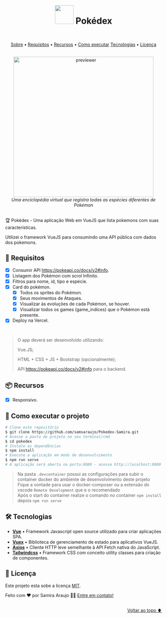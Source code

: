 <h1 align="center">
    <img src=".github/assets/img/icon-readme.png" alt="" height="60em" />
    Pokédex
</h1>


<br />

<p align="center">
    <a href="#-sobre-o-projeto">Sobre</a> •
    <a href="#-requisitos">Requisitos</a> •
    <a href="#-recursos">Recursos</a> •
    <a href="#-como-executar-o-projeto">Como executar</a>
    <a href="#-tecnologias">Tecnologias</a> •
    <a href="#-licença">Licença</a>
</p>

<br />



<div align="center"><img src=".github/assets/img/previewer-readme.gif" alt="previewer" height="450em"/></div>

<div align="center">
    <em>
        Uma enciclopédia virtual que registra todas as espécies diferentes de Pokémon<br />
    </em>
</div>

<br />

🏆 Pokédex - Uma aplicação Web em VueJS que lista pokemons com suas características.

Utilizei o framework VueJS para consumindo uma API pública com dados dos pokemons.



## 🎯 Requisitos

-   [x] Consumir API https://pokeapi.co/docs/v2#info.
-   [x] Listagem dos Pokémon com scrol Infinito.
-   [x] Filtros para nome, id, tipo e espécie.
-   [x] Card do pokémon.
    -   [x] Todos os sprites do Pokémon.
    -   [x] Seus movimentos de Ataques.
    -   [x] Visualizar às evoluções de cada Pokémon, se houver.
    -   [x] Visualizar todos os games (game_indices) que o Pokémon está presente.
-   [x] Deploy na Vercel.

<br />

<blockquote>
O app deverá ser desenvolvido utilizando:

Vue.JS;

HTML + CSS + JS + Bootstrap (opcionalmente);

API https://pokeapi.co/docs/v2#info para o backend.


</blockquote>

## 📦 Recursos

-   [x] Responsivo.

## 🚀 Como executar o projeto

```bash
# Clone este repositório
$ git clone https://github.com/samsaraujo/Pokedex-Samira.git
# Acesse a pasta do projeto no seu terminal/cmd
$ cd pokedex
# Instale as dependências
$ npm install
# Execute a aplicação em modo de desenvolvimento
$ npm run serve
# A aplicação será aberta na porta:8080 - acesse http://localhost:8080
```

> Na pasta `.devcontainer` possui as configurações para subir o container docker do ambiente de desenvolvimento deste projeto \
> Fique a vontade para usar o docker-composer ou a extensão do vscode `Remote Development` que e o recomendado \
> Após o start do container realize o comando no container `npm install` depois `npm run serve`

## 🛠 Tecnologias

-   **[Vue](https://vuejs.org/)** • Framework Javascript open source utilizado para criar aplicações SPA.
-   **[Vuex](https://vuex.vuejs.org/)** • Biblioteca de gerenciamento de estado para aplicativos VueJS.
-   **[Axios](https://github.com/axios/axios)** • Cliente HTTP leve semelhante à API Fetch nativa do JavaScript.
-   **[Tailwindcss](https://tailwindcss.com/)** • Framework CSS com conceito utility classes para criação de componentes.


## 📝 Licença

Este projeto esta sobe a licença [MIT](./LICENSE).

Feito com ❤️ por Samira Araujo 👋🏽 [Entre em contato!](https://www.linkedin.com/in/samira-araujo-76b802187/)

<br />
        
<div align="right"><a href="#">Voltar ao topo ⬆</a></div>
